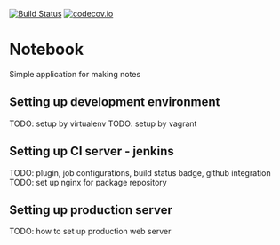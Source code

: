 [![Build Status](http://sjudeu.sk:8080/buildStatus/icon?job=test_job)](http://sjudeu.sk:8080/job/test_job/)
[![codecov.io](https://codecov.io/github/mirobeka/notebook/coverage.svg?branch=master)](https://codecov.io/github/mirobeka/notebook?branch=master)

# Notebook
Simple application for making notes

## Setting up development environment
TODO: setup by virtualenv
TODO: setup by vagrant

## Setting up CI server - jenkins
TODO: plugin, job configurations, build status badge, github integration
TODO: set up nginx for package repository

## Setting up production server
TODO: how to set up production web server

